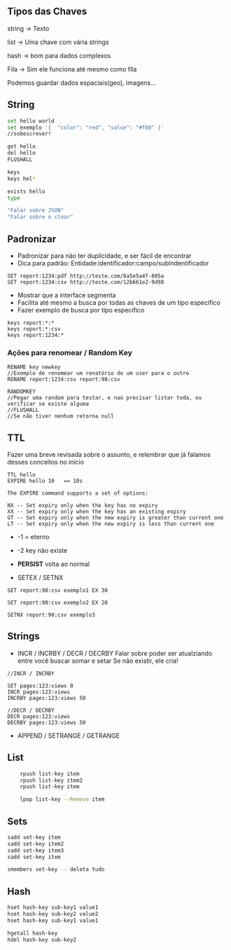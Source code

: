 ## Tipos das Chaves

string -> Texto

list -> Uma chave com vária strings

hash -> bom para dados complexos

Fila -> Sim ele funciona até mesmo como fila

Podemos guardar dados espaciais(geo), imagens...

## String

```bash
set hello world
set exemplo '{ 	"color": "red", "value": "#f00" }'
//sobescrever!

get hello
del hello
FLUSHALL

keys
keys hel*

exists hello
type

"Falar sobre JSON"
"Falar sobre o clear"

```

## Padronizar

- Padronizar para não ter duplicidade, e ser fácil de encontrar
- Dica para padrão: Entidade:identificador:campo/subIndentificador

```
SET report:1234:pdf http://teste.com/8a5e5a4f-805a
SET report:1234:csv http://teste.com/12b661e2-9d98
```

- Mostrar que a interface segmenta
- Facilita até mesmo a busca por todas as chaves de um tipo específico
- Fazer exemplo de busca por tipo específico

```
keys report:*:*
keys report:*:csv
keys report:1234:*
```

### Ações para renomear / Random Key

```
RENAME key newkey
//Exemplo de renomear um renatório de um user para o outro
RENAME report:1234:csv report:98:csv

RANDOMKEY
//Pegar uma random para testar, e nao precisar listar toda, ou verificar se existe alguma
//FLUSHALL
//Se não tiver nenhum retorna null

```

## TTL

Fazer uma breve revisada sobre o assunto, e relembrar que já falamos desses conceitos no início

```
TTL hello
EXPIRE hello 10   == 10s

The EXPIRE command supports a set of options:

NX -- Set expiry only when the key has no expiry
XX -- Set expiry only when the key has an existing expiry
GT -- Set expiry only when the new expiry is greater than current one
LT -- Set expiry only when the new expiry is less than current one

```

- -1 = eterno
- -2 key não existe
- **PERSIST** volta ao normal

- SETEX / SETNX

```
SET report:98:csv exemplo1 EX 30

SET report:98:csv exemplo2 EX 20

SETNX report:98:csv exemplo3
```

## Strings

- INCR / INCRBY / DECR / DECRBY
  Falar sobre poder ser atualziando entre você buscar somar e setar
  Se não existir, ele cria!

```
//INCR / INCRBY

SET pages:123:views 0
INCR pages:123:views
INCRBY pages:123:views 50

//DECR / DECRBY
DECR pages:123:views
DECRBY pages:123:views 50

```

- APPEND / SETRANGE / GETRANGE

## List

```bash
	rpush list-key item
	rpush list-key item2
	rpush list-key item

	lpop list-key --Remove item
```

## Sets

```bash
sadd set-key item
sadd set-key item2
sadd set-key item3
sadd set-key item

smembers set-key -- deleta tudo
```

## Hash

```bash
hset hash-key sub-key1 value1
hset hash-key sub-key2 value2
hset hash-key sub-key1 value1

hgetall hash-key
hdel hash-key sub-key2
```
